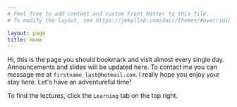 ```yaml
---
# Feel free to add content and custom Front Matter to this file.
# To modify the layout, see https://jekyllrb.com/docs/themes/#overriding-theme-defaults

layout: page
title: Home
---
```


Hi, this is the page you should bookmark and visit almost every single day.
Announcements and slides will be updated here. To contact me you can message me
at `firstname_last@hotmail.com`. I really hope you enjoy your stay here. 
Let's have an adventureful time!

To find the lectures, click the `Learning` tab on the top right.